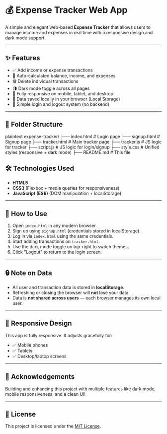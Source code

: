 # 💰 Expense Tracker Web App

A simple and elegant web-based **Expense Tracker** that allows users to manage income and expenses in real time with a responsive design and dark mode support.

---

## ✨ Features

- ✅ Add income or expense transactions
- 🧮 Auto-calculated balance, income, and expenses
- 🗑️ Delete individual transactions
- 🌗 Dark mode toggle across all pages
- 📱 Fully responsive on mobile, tablet, and desktop
- 💾 Data saved locally in your browser (Local Storage)
- 🔐 Simple login and logout system (no backend)

---

## 📁 Folder Structure

plaintext
expense-tracker/
├── index.html         # Login page
├── signup.html        # Signup page
├── tracker.html       # Main tracker page
├── tracker.js         # JS logic for tracker
├── script.js          # JS logic for login/signup
├── style.css          # Unified styles (responsive + dark mode)
├── README.md          # This file


## 🛠️ Technologies Used

* **HTML5**
* **CSS3** (Flexbox + media queries for responsiveness)
* **JavaScript (ES6)** (DOM manipulation + localStorage)

---

## 🧪 How to Use

1. Open `index.html` in any modern browser.
2. Sign up using `signup.html` (credentials stored in localStorage).
3. Log in via `index.html` using the same credentials.
4. Start adding transactions on `tracker.html`.
5. Use the dark mode toggle on top-right to switch themes.
6. Click "Logout" to return to the login screen.

---

## 🔒 Note on Data

* All user and transaction data is stored in **localStorage**.
* Refreshing or closing the browser will **not** lose your data.
* Data is **not shared across users** — each browser manages its own local user.

---

## 📱 Responsive Design

This app is fully responsive. It adjusts gracefully for:

* ✅ Mobile phones
* ✅ Tablets
* ✅ Desktop/laptop screens

---

## 🙌 Acknowledgements

Building and enhancing this project with multiple features like dark mode, mobile responsiveness, and a clean UI!

---

## 📄 License

This project is licensed under the [MIT License](LICENSE).


